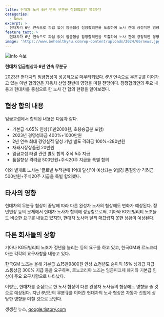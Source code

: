 ```yaml
---
title: 현대차 노사 6년 연속 무분규 잠정합의안 영향은?
categories:
  - News
excerpt: >
  현대차가 6년 연속으로 파업 없이 임금협상 잠정합의안을 도출하여 노사 간에 긍정적인 영향을 미치고 있다. 합의안은 기본급 4.65% 인상과 임금교섭 타결 관련 별도 주식 5주 지급 등이 포함되어 있으며, 정년연장과 노동시간 단축 등에 대해서는 향후 논의할 예정이다. 또한, 노사가 협상을 비교적 신속히 이끌어내면서 다른 완성차 노사들의 협상도 빨라질 수 있는 가능성이 있다. 현대차의 임금협상이 완료되면 정년연장 등을 요구하는 기아와 KG모빌리티 노조에도 영향을 미칠 것으로 전망된다.
feature_text: >
  현대차가 6년 연속으로 파업 없이 임금협상 잠정합의안을 도출하여 노사 간에 긍정적인 영향을 미치고 있다. 합의안은 기본급 4.65% 인상과 임금교섭 타결 관련 별도 주식 5주 지급 등이 포함되어 있으며, 정년연장과 노동시간 단축 등에 대해서는 향후 논의할 예정이다. 또한, 노사가 협상을 비교적 신속히 이끌어내면서 다른 완성차 노사들의 협상도 빨라질 수 있는 가능성이 있다. 현대차의 임금협상이 완료되면 정년연장 등을 요구하는 기아와 KG모빌리티 노조에도 영향을 미칠 것으로 전망된다.
image: 'https://www.behealthy4u.com/wp-content/uploads/2024/06/news.jpg'
---
```


<p><img src="https://www.behealthy4u.com/wp-content/uploads/2024/06/news.jpg" alt="info 속보" /></p>

<p><b>현대차 임금협상과 6년 연속 무분규</b></p>

<p>2023년 현대차의 임금협상이 성공적으로 마무리되었다. 6년 연속으로 무분규를 이어가고 있는 이번 합의안은 자동차 산업 전반에 영향을 미칠 전망이다. 잠정합의안의 주요 내용과 현대차를 중심으로 한 노사 간 합의 현황을 알아보겠다. </p>

<h2 data-ke-size="size26">협상 합의 내용</h2>

<p>임금교섭에서 합의된 내용은 다음과 같다.</p>

<ul>
  <li>기본급 4.65% 인상(11만2000원, 호봉승급분 포함)</li>
  <li>2023년 경영성과금 400%+1000만원</li>
  <li>2년 연속 최대 경영실적 달성 기념 별도 격려금 100%+280만원</li>
  <li>재래시장상품권 20만원</li>
  <li>임금교섭 타결 관련 별도 합의 주식 5주 지급</li>
  <li>품질향상 격려금 500만원+주식20주 지급을 특별 합의</li>
</ul>

<p>이와 별개로 노사는 '글로벌 누적판매 1억대 달성'이 예상되는 9월경 품질향상 격려금 500만원+주식20주 지급을 특별 합의했다.</p>

<h2 data-ke-size="size26">타사의 영향</h2>

<p>현대차의 무분규 협상이 끝남에 따라 다른 완성차 노사의 협상에도 변화가 예상된다. 정년연장 등의 문제에서 현대차 노사가 합의에 성공함으로써, 기아와 KG모빌리티 노조들도 비슷한 요구를 내놓고 있지만, 현대차 노사와 달리 매끄럽지 못한 상황이 예상된다.</p>

<h2 data-ke-size="size26">다른 회사들의 상황</h2>

<p>기아나 KG모빌리티 노조가 정년을 늘리는 등의 요구를 하고 있고, 한국GM과 르노코리아는 각각의 요구사항을 내놓고 있다.</p>

<p>한국GM 노조는 올해 기본급 △15만9800원 인상 △전년도 순이익 15% 성과급 지급 △통상금 300% 지급 등을 요구하며, 르노코리아 노조는 임금피크제 폐지와 기본급 인상이 주요 요구사항으로 나타났다.</p>

<p>이렇듯, 현대차를 중심으로 한 노사 협상이 다른 완성차 노사들의 협상에도 영향을 줄 것으로 예상된다. 지난 6년간의 무분규를 이어간 현대차의 노사 협상은 자동차 산업에 상당한 영향을 미칠 것으로 보인다.</p>
생생한 뉴스, <a href="https://qoogle.tistory.com" rel="dofollow">qoogle.tistory.com</a>


